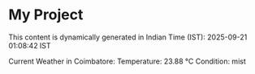 # My Project

This content is dynamically generated in Indian Time (IST): 2025-09-21 01:08:42 IST


Current Weather in Coimbatore:
Temperature: 23.88 °C
Condition: mist
